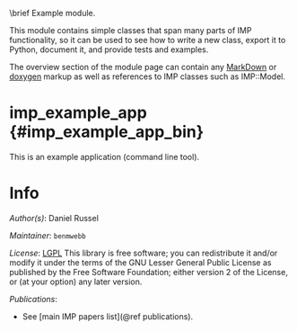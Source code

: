 \brief Example module.

This module contains simple classes that span many parts of IMP functionality,
so it can be used to see how to write a new class, export it to Python,
document it, and provide tests and examples.

The overview section of the module page can contain any
[MarkDown](http://www.doxygen.nl/manual/markdown.html) or
[doxygen](http://www.doxygen.nl/manual/docblocks.html)
markup as well as references to IMP classes such as IMP::Model.

# imp_example_app {#imp_example_app_bin}

This is an example application (command line tool).

# Info

_Author(s)_: Daniel Russel

_Maintainer_: `benmwebb`

_License_: [LGPL](https://www.gnu.org/licenses/old-licenses/lgpl-2.1.html)
This library is free software; you can redistribute it and/or
modify it under the terms of the GNU Lesser General Public
License as published by the Free Software Foundation; either
version 2 of the License, or (at your option) any later version.

_Publications_:
 - See [main IMP papers list](@ref publications).

